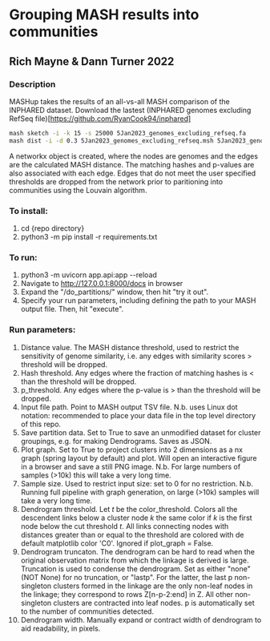 # Grouping MASH results into communities
## Rich Mayne & Dann Turner 2022

### Description
MASHup takes the results of an all-vs-all MASH comparison of the INPHARED dataset.
Download the lastest (INPHARED genomes excluding RefSeq file)[https://github.com/RyanCook94/inphared]
```bash
mash sketch -i -k 15 -s 25000 5Jan2023_genomes_excluding_refseq.fa
mash dist -i -d 0.3 5Jan2023_genomes_excluding_refseq.msh 5Jan2023_genomes_excluding_refseq.mash > 5Jan2023.d0.3.k15.s25000.tsv
```  
A networkx object is created, where the nodes are genomes and the edges are the calculated MASH distance. The matching hashes and p-values are also associated with each edge. Edges that do not meet the user specified thresholds are dropped from the network prior to paritioning into communities using the Louvain algorithm. 

### To install:
1. cd {repo directory}
1. python3 -m pip install -r requirements.txt

### To run:
1. python3 -m uvicorn app.api:app --reload
1. Navigate to http://127.0.0.1:8000/docs in browser
1. Expand the "/do_partitions/" window, then hit "try it out".
1. Specify your run parameters, including defining the path to your MASH output file. Then, hit "execute".

### Run parameters:
1. Distance value. The MASH distance threshold, used to restrict the sensitivity of genome similarity, i.e. any edges with similarity scores > threshold will be dropped.
1. Hash threshold. Any edges where the fraction of matching hashes is < than the threshold will be dropped.
1. p_threshold. Any edges where the p-value is > than the threshold will be dropped. 
1. Input file path. Point to MASH output TSV file. N.b. uses Linux dot notation: recommended to place your data file in the top level directory of this repo.
1. Save partition data. Set to True to save an unmodified dataset for cluster groupings, e.g. for making Dendrograms. Saves as JSON.
1. Plot graph. Set to True to project clusters into 2 dimensions as a nx graph (spring layout by default) and plot. Will open an interactive figure in a browser and save a still PNG image. N.b. For large numbers of samples (>10k) this will take a very long time.
1. Sample size. Used to restrict input size: set to 0 for no restriction. N.b. Running full pipeline with graph generation, on large (>10k) samples will take a very long time.
1. Dendrogram threshold. Let *t* be the color_threshold. Colors all the descendent links below a cluster node *k* the same color if *k* is the first node below the cut threshold *t*. All links connecting nodes with distances greater than or equal to the threshold are colored with de default matplotlib color 'C0'. Ignored if plot_graph = False.
1. Dendrogram truncaton. The dendrogram can be hard to read when the original observation matrix from which the linkage is derived is large. Truncation is used to condense the dendrogram. Set as either "none" (NOT None) for no truncation, or "lastp". For the latter, the last p non-singleton clusters formed in the linkage are the only non-leaf nodes in the linkage; they correspond to rows Z[n-p-2:end] in Z. All other non-singleton clusters are contracted into leaf nodes. p is automatically set to the number of communities detected.
1. Dendrogram width. Manually expand or contract width of dendrogram to aid readability, in pixels.
